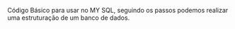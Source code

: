 Código Básico para usar no MY SQL, seguindo os passos podemos realizar uma estruturação de um banco de dados.
